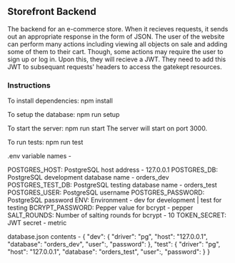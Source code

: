 ## Storefront Backend

The backend for an e-commerce store. When it recieves requests, it sends out an appropriate response in the form of JSON. The user of the website can perform many actions including viewing all objects on sale and adding some of them to their cart. Though, some actions may require the user to sign up or log in. Upon this, they will recieve a JWT. They need to add this JWT to subsequant requests' headers to access the gatekept resources.

### Instructions

To install dependencies: npm install

To setup the database: npm run setup

To start the server: npm run start
The server will start on port 3000.

To run tests: npm run test

.env variable names -

POSTGRES_HOST: PostgreSQL host address - 127.0.0.1
POSTGRES_DB: PostgreSQL development database name - orders_dev
POSTGRES_TEST_DB: PostgreSQL testing database name - orders_test
POSTGRES_USER: PostgreSQL username
POSTGRES_PASSWORD: PostgreSQL password
ENV: Environment - dev for development | test for testing
BCRYPT_PASSWORD: Pepper value for bcrypt - pepper
SALT_ROUNDS: Number of salting rounds for bcrypt - 10
TOKEN_SECRET: JWT secret - metric

database.json contents -
{
  "dev": {
    "driver": "pg",
    "host": "127.0.0.1",
    "database": "orders_dev",
    "user":,
    "password":
  },
  "test": {
    "driver": "pg",
    "host": "127.0.0.1",
    "database": "orders_test",
    "user":,
    "password":
  }
}